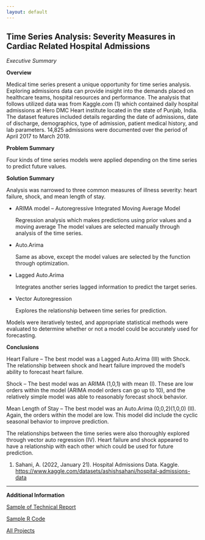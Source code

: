 ```yaml
---
layout: default
---
```


## Time Series Analysis: Severity Measures in Cardiac Related Hospital Admissions ###

_Executive Summary_

__Overview__

Medical time series present a unique opportunity for time series analysis. Exploring admissions data can
provide insight into the demands placed on healthcare teams, hospital resources and performance. The
analysis that follows utilized data was from Kaggle.com (1) which contained daily hospital admissions at
Hero DMC Heart institute located in the state of Punjab, India. The dataset features included details
regarding the date of admissions, date of discharge, demographics, type of admission, patient medical
history, and lab parameters. 14,825 admissions were documented over the period of April 2017 to March
2019.

__Problem Summary__

Four kinds of time series models were applied depending on the time series to predict future values.

__Solution Summary__

Analysis was narrowed to three common measures of illness severity: heart failure, shock, and mean length of stay.

* ARIMA model – Autoregressive Integrated Moving Average Model

  Regression analysis which makes predictions using prior values and a moving average The model
  values are selected manually through analysis of the time series.
  
* Auto.Arima
  
  Same as above, except the model values are selected by the function through optimization.

* Lagged Auto.Arima
  
  Integrates another series lagged information to predict the target series.

* Vector Autoregression

  Explores the relationship between time series for prediction.
  
Models were iteratively tested, and appropriate statistical methods were evaluated to determine whether
or not a model could be accurately used for forecasting.

__Conclusions__

Heart Failure – The best model was a Lagged Auto.Arima (III) with Shock. The relationship
between shock and heart failure improved the model’s ability to forecast heart failure.

Shock – The best model was an ARIMA (1,0,1) with mean (I). These are low orders within the
model (ARIMA model orders can go up to 10), and the relatively simple model was able to reasonably
forecast shock behavior.

Mean Length of Stay – The best model was an Auto.Arima (0,0,2)(1,0,0) (II). Again, the orders
within the model are low. This model did include the cyclic seasonal behavior to improve prediction.

The relationships between the time series were also thoroughly explored through vector auto regression
(IV). Heart failure and shock appeared to have a relationship with each other which could be used for
future prediction.

1)  Sahani, A. (2022, January 21). Hospital Admissions Data. Kaggle.
  https://www.kaggle.com/datasets/ashishsahani/hospital-admissions-data 

_____________________________________________________________________________________________________

__Additional Information__

[Sample of Technical Report](./tsa_ctech.html)

[Sample R Code](./tsa_rcode.html)

[All Projects](./)
